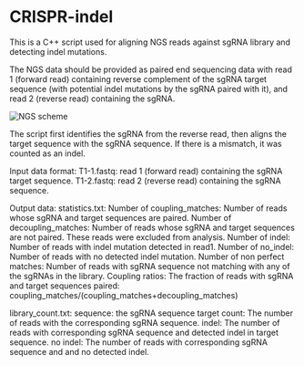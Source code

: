 # CRISPR-indel
This is a C++ script used for aligning NGS reads against sgRNA library and detecting indel mutations.

The NGS data should be provided as paired end sequencing data with read 1 (forward read) containing reverse complement of the sgRNA target sequence (with potential indel mutations by the sgRNA paired with it), and read 2 (reverse read) containing the sgRNA. 

![NGS scheme](https://user-images.githubusercontent.com/62285278/198166170-58c29a94-639f-47ee-b89e-37e976770da9.png)

The script first identifies the sgRNA from the reverse read, then aligns the target sequence with the sgRNA sequence. If there is a mismatch, it was counted as an indel.


Input data format:
T1-1.fastq: read 1 (forward read) containing the sgRNA target sequence.
T1-2.fastq: read 2 (reverse read) containing the sgRNA sequence.

Output data:
statistics.txt:
Number of coupling_matches: Number of reads whose sgRNA and target sequences are paired.
Number of decoupling_matches: Number of reads whose sgRNA and target sequences are not paired. These reads were excluded from analysis.
Number of indel: Number of reads with indel mutation detected in read1.
Number of no_indel: Number of reads with no detected indel mutation.
Number of non perfect matches: Number of reads with sgRNA sequence not matching with any of the sgRNAs in the library.
Coupling ratios: The fraction of reads with sgRNA and target sequences paired: coupling_matches/(coupling_matches+decoupling_matches)

library_count.txt:
sequence: the sgRNA sequence
target count: The number of reads with the corresponding sgRNA sequence.
indel: The number of reads with corresponding sgRNA sequence and detected indel in target sequence.
no indel: The number of reads with corresponding sgRNA sequence and and no detected indel.

